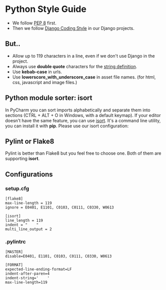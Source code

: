 # Python Style Guide

- We follow [PEP 8](https://www.python.org/dev/peps/pep-0008/) first.
- Then we follow [Django Coding Style](https://docs.djangoproject.com/en/dev/internals/contributing/writing-code/coding-style/) in our Django projects.

## But..

- Allow up to 119 characters in a line, even if we don't use Django in the project.
- Always use **double quote** characters for the [string definition](https://www.python.org/dev/peps/pep-0008/#string-quotes).
- Use **kebab-case** in urls.
- Use **lowerscore_with_underscore_case** in asset file names. (for html, css, javascript and image files.)

## Python module sorter: isort

In PyCharm you can sort imports alphabetically and separate them into sections (CTRL + ALT + O in Windows, with a default keymap). If your editor doesn't have the same feature, you can use [isort](https://pypi.org/project/isort/). It's a command line utility, you can install it with **pip**. Please use our isort configuration:

## Pylint or Flake8

Pylint is better than Flake8 but you feel free to choose one. Both of them are supporting **isort**.

## Configurations

### setup.cfg

```
[flake8]
max-line-length = 119
ignore = E0401, E1101, C0103, C0111, C0330, W0613

[isort]
line_length = 119
indent = "    "
multi_line_output = 2
```

### .pylintrc
```
[MASTER]
disable=E0401, E1101, C0103, C0111, C0330, W0613

[FORMAT]
expected-line-ending-format=LF
indent-after-paren=4
indent-string='    '
max-line-length=119
```
